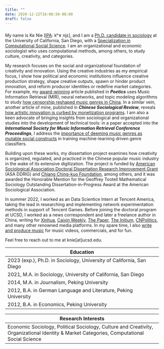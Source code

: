 ```yaml
---
title: ""
date: 2020-12-22T16:08:50-08:00
draft: false
---
```


###

My name is Ke Nie [[IPA](https://en.wikipedia.org/wiki/Help:IPA): kʰɤ njɛ], and I am a [Ph.D. candidate in sociology](http://sociology.ucsd.edu/people/graduate-students/ke-nie.html) at the University of California, San Diego, with a [Specialization in Computational Social Science](https://css.ucsd.edu/phd-specialization/index.html). I am an organizational and economic sociologist who uses computational methods, among others, to study culture, creativity, and categories.

My research focuses on the social and organizational foundation of creativity and innovation. Using the creative industries as my empirical focus, I show how political and economic institutions influence creative production strategy, shape creative outputs, spawn or hinder product innovation, and reform producer identities or redefine market categories. For example, my [award-winning](https://citams.org/citasa-awards/) article published in __*Poetics*__ uses Music Information Retrieval (MIR), neural networks, and topic modeling algorithms to study [how censorship reshaped music genres in China](/posts/hiphop_censorship_computational/). In a similar vein, another article of mine, published in __*Chinese Sociological Review*__, reveals [how artistic innovation is curbed by monetization programs](/posts/monetization_novelty/). I am also a keen advocate of bringing insights from sociological and organizational studies into the development of technical tools: in a paper accepted into the __*International Society for Music Information Retrieval Conference Proceedings*__, I address the [importance of deeming music genres as mutable social constructs](/posts/ismir_genre_evolution) in training machine-learning driven genre classifiers.

Building upon these works, my dissertation project examines how creativity is organized, regulated, and practiced in the Chinese popular music industry in the wake of its extensive digitization. The project is funded by [American Sociological Association Doctoral Dissertation Research Improvement Grant](https://www.asanet.org/academic-professional-resources/asa-grants-and-fellowships/asa-doctoral-dissertation-research-improvement-grants-asa-ddrig/2022-recipients) (ASA DDRIG) and [Chiang Ching-kuo Foundation](http://www.cckf.org/en/news/2022052303), among others, and it was awarded the Honorable Mention for the Geoffrey Tootell Mathematical Sociology Outstanding Dissertation-in-Progress Award at the American Sociological Association.

In summer 2022, I worked as an Data Scientice Intern at Tencent America, taking the lead in researching and implementing network experimentation methods in support of Tencent Games. Before joining the doctoral program at UCSD, I worked as a news correspondent and later a freelance author in China, writing for [Xinhua](http://www.xinhuanet.com/politics/2015-05/18/c_1115322749.htm), [Caixin Weekly](http://weekly.caixin.com/2017-03-17/101067187.html), [The Paper](https://www.thepaper.cn/newsDetail_forward_1728357), [The Initium](https://theinitium.com/article/20210103-opinion-fou-tsong/), [CNPolitics](http://cnpolitics.org/), and many other renowned media platforms. In my spare time, I also [write and produce music](https://soundcloud.com/keniejimiproject/) for music videos, commercials, and for fun.

Feel free to reach out to me at knie[at]ucsd.edu.

| Education |
|---|
| 2023 (exp.), Ph.D. in Sociology, University of California, San Diego |
| 2021, M.A. in Sociology, University of California, San Diego |
| 2014, M.A. in Journalism, Peking University |
| 2012, B.A. in German Language and Literature, Peking University |
| 2012, B.A. in Economics, Peking University |

| Research Interests |
|---|
| Economic Sociology, Political Sociology, Culture and Creativity, Organizational Identity & Market Categories, Computational Social Science | 

<!-- {{<audio src="path/to/your.mp3" caption="your caption">}} -->